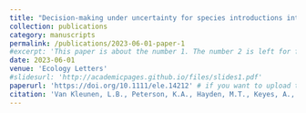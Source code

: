 ```yaml
---
title: "Decision‐making under uncertainty for species introductions into ecological networks"
collection: publications
category: manuscripts
permalink: /publications/2023-06-01-paper-1
#excerpt: 'This paper is about the number 1. The number 2 is left for future work.'
date: 2023-06-01
venue: 'Ecology Letters'
#slidesurl: 'http://academicpages.github.io/files/slides1.pdf'
paperurl: 'https://doi.org/10.1111/ele.14212' # if you want to upload the file
citation: 'Van Kleunen, L.B., Peterson, K.A., Hayden, M.T., Keyes, A., Schwartz, A.J., Li, H., & Dee, L.E. (2023) Decision-making under uncertainty for species introductions into ecological networks. Ecology Letters, 26, 983–1004. https://doi.org/10.1111/ele.14212.'
---
```


